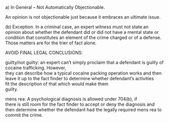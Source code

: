 a) In General – Not Automatically Objectionable. 

An opinion is not objectionable just because it embraces an ultimate issue.  

(b) Exception. 
In a criminal case, an expert witness must not state an opinion about whether the defendant did or did not have a mental state or condition that constitutes an element of the crime charged or of a defense. Those matters are for the trier of fact alone.

AVOID FINAL LEGAL CONCLUSIONS:

guilty/not guilty:
an expert can’t simply proclaim that a defendant is guilty of cocaine trafficking. However,  
they can describe how a typical cocaine packing operation works and then leave it up to the fact finder to determine whether defendant’s activities  
fit the description of that which would make them  
guilty. 

mens rea:
A psychological diagnosis is allowed under 704(b), if  
there is still room for the fact finder to accept or deny the diagnosis and then determine whether the defendant had the legally required mens rea to  
commit the crime. 